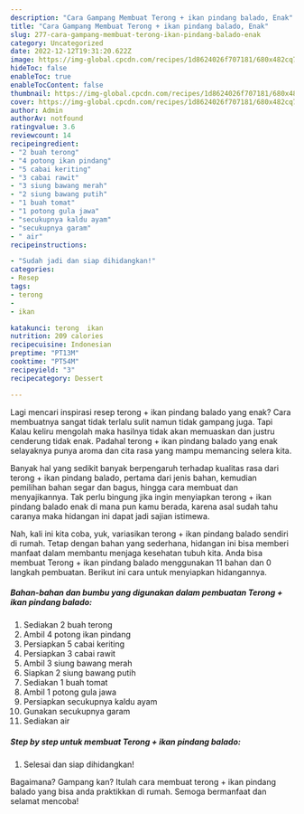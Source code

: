 ```yaml
---
description: "Cara Gampang Membuat Terong + ikan pindang balado, Enak"
title: "Cara Gampang Membuat Terong + ikan pindang balado, Enak"
slug: 277-cara-gampang-membuat-terong-ikan-pindang-balado-enak
category: Uncategorized
date: 2022-12-12T19:31:20.622Z
image: https://img-global.cpcdn.com/recipes/1d8624026f707181/680x482cq70/terong-ikan-pindang-balado-foto-resep-utama.jpg
hideToc: false
enableToc: true
enableTocContent: false
thumbnail: https://img-global.cpcdn.com/recipes/1d8624026f707181/680x482cq70/terong-ikan-pindang-balado-foto-resep-utama.jpg
cover: https://img-global.cpcdn.com/recipes/1d8624026f707181/680x482cq70/terong-ikan-pindang-balado-foto-resep-utama.jpg
author: Admin
authorAv: notfound
ratingvalue: 3.6
reviewcount: 14
recipeingredient:
- "2 buah terong"
- "4 potong ikan pindang"
- "5 cabai keriting"
- "3 cabai rawit"
- "3 siung bawang merah"
- "2 siung bawang putih"
- "1 buah tomat"
- "1 potong gula jawa"
- "secukupnya kaldu ayam"
- "secukupnya garam"
- " air"
recipeinstructions:

- "Sudah jadi dan siap dihidangkan!"
categories:
- Resep
tags:
- terong
- 
- ikan

katakunci: terong  ikan 
nutrition: 209 calories
recipecuisine: Indonesian
preptime: "PT13M"
cooktime: "PT54M"
recipeyield: "3"
recipecategory: Dessert

---
```



Lagi mencari inspirasi resep terong + ikan pindang balado yang enak? Cara membuatnya sangat tidak terlalu sulit namun tidak gampang juga. Tapi Kalau keliru mengolah maka hasilnya tidak akan memuaskan dan justru cenderung tidak enak. Padahal terong + ikan pindang balado yang enak selayaknya punya aroma dan cita rasa yang mampu memancing selera kita.


Banyak hal yang sedikit banyak berpengaruh terhadap kualitas rasa dari terong + ikan pindang balado, pertama dari jenis bahan, kemudian pemilihan bahan segar dan bagus, hingga cara membuat dan menyajikannya. Tak perlu bingung jika ingin menyiapkan terong + ikan pindang balado enak di mana pun kamu berada, karena asal sudah tahu caranya maka hidangan ini dapat jadi sajian istimewa.




Nah, kali ini kita coba, yuk, variasikan terong + ikan pindang balado sendiri di rumah. Tetap dengan bahan yang sederhana, hidangan ini bisa memberi manfaat dalam membantu menjaga kesehatan tubuh kita. Anda bisa membuat Terong + ikan pindang balado menggunakan 11 bahan dan 0 langkah pembuatan. Berikut ini cara untuk menyiapkan hidangannya.

<!--inarticleads1-->

##### Bahan-bahan dan bumbu yang digunakan dalam pembuatan Terong + ikan pindang balado:

1. Sediakan 2 buah terong
1. Ambil 4 potong ikan pindang
1. Persiapkan 5 cabai keriting
1. Persiapkan 3 cabai rawit
1. Ambil 3 siung bawang merah
1. Siapkan 2 siung bawang putih
1. Sediakan 1 buah tomat
1. Ambil 1 potong gula jawa
1. Persiapkan secukupnya kaldu ayam
1. Gunakan secukupnya garam
1. Sediakan  air




<!--inarticleads2-->

##### Step by step untuk membuat Terong + ikan pindang balado:


1. Selesai dan siap dihidangkan!



Bagaimana? Gampang kan? Itulah cara membuat terong + ikan pindang balado yang bisa anda praktikkan di rumah. Semoga bermanfaat dan selamat mencoba!
